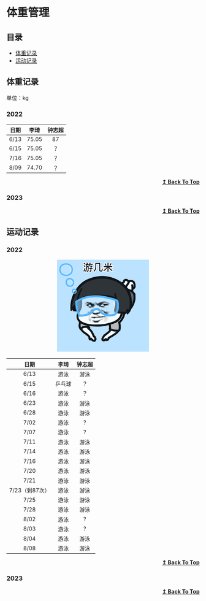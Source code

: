# 体重管理

## 目录
- [体重记录](#体重记录)
- [运动记录](#运动记录)
## 体重记录

单位：kg
### 2022


<div align="center">

| 日期 | 李琦 | 钟志超 |
| :---: | :---: |  :---: | 
|6/13|75.05| 87| 
|6/15|75.05| ？| 
|7/16|75.05| ？| 
|8/09|74.70| ？|    
   
    
</div>

<div align="right">
    <b><a href="#目录">↥ Back To Top</a></b>
</div>

### 2023


<div align="right">
    <b><a href="#目录">↥ Back To Top</a></b>
</div>


## 运动记录

### 2022
<div align="center">
  <img src="images/游泳.gif"/>
</div>

<div align="center">

| 日期 | 李琦 | 钟志超 |
| :---: | :---: |  :---: | 
|6/13|游泳| 游泳| 
|6/15|乒乓球| ？| 
|6/16|游泳| ？|
|6/23|游泳| 游泳| 
|6/28|游泳| 游泳| 
|7/02|游泳| ?| 
|7/07|游泳| ?| 
|7/11|游泳|游泳| 
|7/14|游泳|游泳| 
|7/16|游泳|游泳| 
|7/20|游泳|游泳|     
|7/21|游泳|游泳|
|7/23（剩87次）|游泳|游泳|     
|7/25|游泳|游泳|     
|7/28|游泳|游泳|    
|8/02|游泳|?|     
|8/03|游泳|?|      
|8/04|游泳|游泳|      
|8/08|游泳|游泳|      
     
</div>

<div align="right">
    <b><a href="#目录">↥ Back To Top</a></b>
</div>

### 2023


<div align="right">
    <b><a href="#目录">↥ Back To Top</a></b>
</div>
